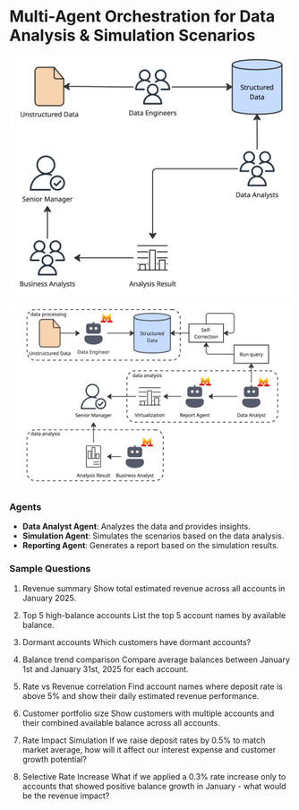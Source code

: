 # Multi-Agent Orchestration for Data Analysis & Simulation Scenarios

![Current Status](public/assets/current_status.jpg)

![Desired Status](public/assets/desired_status.jpg)

### Agents
- **Data Analyst Agent**: Analyzes the data and provides insights.
- **Simulation Agent**: Simulates the scenarios based on the data analysis.
- **Reporting Agent**: Generates a report based on the simulation results.

### Sample Questions

1. Revenue summary
   Show total estimated revenue across all accounts in January 2025.

2. Top 5 high-balance accounts
   List the top 5 account names by available balance.

3. Dormant accounts
   Which customers have dormant accounts?

4. Balance trend comparison
   Compare average balances between January 1st and January 31st, 2025 for each account.

5. Rate vs Revenue correlation
   Find account names where deposit rate is above 5% and show their daily estimated revenue performance.

6. Customer portfolio size
   Show customers with multiple accounts and their combined available balance across all accounts.

7. Rate Impact Simulation
   If we raise deposit rates by 0.5% to match market average, how will it affect our interest expense and customer growth potential?

8. Selective Rate Increase
   What if we applied a 0.3% rate increase only to accounts that showed positive balance growth in January - what would be the revenue impact?
